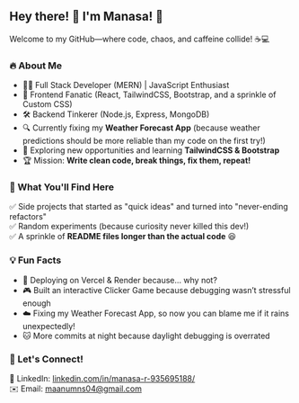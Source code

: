 ## Hey there! 👋 I'm Manasa! 🚀  

Welcome to my GitHub—where code, chaos, and caffeine collide! ☕💻  

### 🔥 About Me  
- 🧑‍💻 Full Stack Developer (MERN) | JavaScript Enthusiast  
- 🎨 Frontend Fanatic (React, TailwindCSS, Bootstrap, and a sprinkle of Custom CSS)  
- 🛠️ Backend Tinkerer (Node.js, Express, MongoDB)  
- 🔍 Currently fixing my **Weather Forecast App** (because weather predictions should be more reliable than my code on the first try!)  
- 🌱 Exploring new opportunities and learning **TailwindCSS & Bootstrap**  
- 🏆 Mission: **Write clean code, break things, fix them, repeat!**  

### 🎯 What You'll Find Here  
✅ Side projects that started as "quick ideas" and turned into "never-ending refactors"  
✅ Random experiments (because curiosity never killed this dev!)  
✅ A sprinkle of **README files longer than the actual code** 😆  

### 💡 Fun Facts  
- 🚀 Deploying on Vercel & Render because… why not?  
- 🎮 Built an interactive Clicker Game because debugging wasn’t stressful enough  
- ☁️ Fixing my Weather Forecast App, so now you can blame me if it rains unexpectedly!  
- 🐱 More commits at night because daylight debugging is overrated  

### 🚀 Let's Connect!  
💼 LinkedIn: [linkedin.com/in/manasa-r-935695188/](#)  
✉️ Email: maanumns04@gmail.com  

